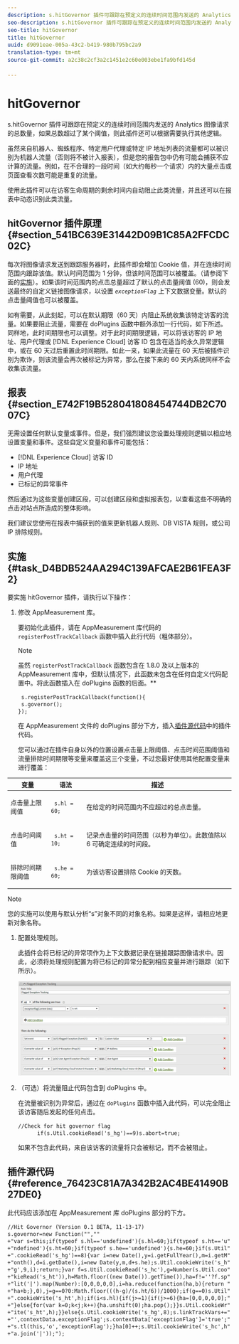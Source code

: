 ```yaml
---
description: s.hitGovernor 插件可跟踪在预定义的连续时间范围内发送的 Analytics 图像请求的总数量，如果总数超过了某个阈值，则此插件还可以根据需要执行其他逻辑。
seo-description: s.hitGovernor 插件可跟踪在预定义的连续时间范围内发送的 Analytics 图像请求的总数量，如果总数超过了某个阈值，则此插件还可以根据需要执行其他逻辑。
seo-title: hitGovernor
title: hitGovernor
uuid: d9091eae-005a-43c2-b419-980b795bc2a9
translation-type: tm+mt
source-git-commit: a2c38c2cf3a2c1451e2c60e003ebe1fa9bfd145d

---
```



# hitGovernor

s.hitGovernor 插件可跟踪在预定义的连续时间范围内发送的 Analytics 图像请求的总数量，如果总数超过了某个阈值，则此插件还可以根据需要执行其他逻辑。

虽然来自机器人、蜘蛛程序、特定用户代理或特定 IP 地址列表的流量都可以被识别为机器人流量（否则将不被计入报表），但是您的报告包中仍有可能会捕获不应计算的流量。例如，在不合理的一段时间（如大约每秒一个请求）内的大量点击或页面查看次数可能是重复的流量。

使用此插件可以在访客生命周期的剩余时间内自动阻止此类流量，并且还可以在报表中动态识别此类流量。

## hitGovernor 插件原理 {#section_541BC639E31442D09B1C85A2FFCDC02C}

每次将图像请求发送到跟踪服务器时，此插件即会增加 Cookie 值，并在连续时间范围内跟踪该值。默认时间范围为 1 分钟，但该时间范围可以被覆盖。（请参阅下面的[实施](../../../implement/js-implementation/plugins/hitgovernor.md#task_D4BDB524AA294C139AFCAE2B61FEA3F2)）。如果该时间范围内的点击总量超过了默认的点击量阈值 (60)，则会发送最终的自定义链接图像请求，以设置 *`exceptionFlag`* 上下文数据变量。默认的点击量阈值也可以被覆盖。

如有需要，从此刻起，可以在默认期限（60 天）内阻止系统收集该特定访客的流量。如果要阻止流量，需要在 doPlugins 函数中额外添加一行代码，如下所述。同样地，此时间期限也可以调整。对于此时间期限逻辑，可以将该访客的 IP 地址、用户代理或 [!DNL Experience Cloud] 访客 ID 包含在适当的永久异常逻辑中，或在 60 天过后重置此时间期限。如此一来，如果此流量在 60 天后被插件识别为欺诈，则该流量会再次被标记为异常，那么在接下来的 60 天内系统同样不会收集该流量。

## 报表 {#section_E742F19B528041808454744DB2C7007C}

无需设置任何默认变量或事件。但是，我们强烈建议您设置处理规则逻辑以相应地设置变量和事件。这些自定义变量和事件可能包括：

* [!DNL Experience Cloud] 访客 ID
* IP 地址
* 用户代理
* 已标记的异常事件

然后通过为这些变量创建区段，可以创建区段和虚拟报表包，以查看这些不明确的点击对站点所造成的整体影响。

我们建议您使用在报表中捕获到的值来更新机器人规则、DB VISTA 规则，或公司 IP 排除规则。

## 实施 {#task_D4BDB524AA294C139AFCAE2B61FEA3F2}

要实施 hitGovernor 插件，请执行以下操作：

1. 修改 AppMeasurement 库。

   要初始化此插件，请在 AppMeasurement 库代码的 `registerPostTrackCallback` 函数中插入此行代码（粗体部分）。

   >[!NOTE]
   >
   >虽然 `registerPostTrackCallback` 函数包含在 1.8.0 及以上版本的 AppMeasurement 库中，但默认情况下，此函数未包含在任何自定义代码配置中。将此函数插入在 doPlugins 函数的后面。**

   ```
    s.registerPostTrackCallback(function(){ 
    s.governor();
   }); 
   ```

   在 AppMeasurement 文件的 doPlugins 部分下方，插入[插件源代码](../../../implement/js-implementation/plugins/hitgovernor.md#reference_76423C81A7A342B2AC4BE41490B27DE0)中的插件代码。

   您可以通过在插件自身以外的位置设置点击量上限阈值、点击时间范围阈值和流量排除时间期限等变量来覆盖这三个变量，不过您最好使用其他配置变量来进行覆盖：

<table id="table_9959A40F5F0B40B39DB86E21D03E25FD"> 
 <thead> 
  <tr> 
   <th colname="col1" class="entry"> 变量 </th> 
   <th colname="col2" class="entry"> 语法 </th> 
   <th colname="col3" class="entry"> 描述 </th> 
  </tr> 
 </thead>
 <tbody> 
  <tr> 
   <td colname="col1"> <p>点击量上限阈值 </p> </td> 
   <td colname="col2"> <p> <code> s.hl = 60; </code> </p> </td> 
   <td colname="col3"> <p>在给定的时间范围内不应超过的总点击量。 </p> </td> 
  </tr> 
  <tr> 
   <td colname="col1"> <p>点击时间阈值 </p> </td> 
   <td colname="col2"> <p> <code> s.ht = 10; </code> </p> </td> 
   <td colname="col3"> <p>记录点击量的时间范围（以秒为单位）。此数值除以 6 可确定连续的时间段。 </p> </td> 
  </tr> 
  <tr> 
   <td colname="col1"> <p>排除时间期限阈值 </p> </td> 
   <td colname="col2"> <p> <code> s.he = 60; </code> </p> </td> 
   <td colname="col3"> <p>为该访客设置排除 Cookie 的天数。 </p> </td> 
  </tr> 
 </tbody> 
</table>

>[!NOTE]
>
>您的实施可以使用与默认分析“s”对象不同的对象名称。如果是这样，请相应地更新对象名称。

1. 配置处理规则。

   此插件会将已标记的异常项作为上下文数据记录在链接跟踪图像请求中。因此，必须将处理规则配置为将已标记的异常分配到相应变量并进行跟踪（如下所示）。

   ![](assets/hitgov-config.png)

1. （可选）将流量阻止代码包含到 doPlugins 中。

   在流量被识别为异常后，通过在 `doPlugins` 函数中插入此代码，可以完全阻止该访客随后发起的任何点击。

   ```
   //Check for hit governor flag 
         if(s.Util.cookieRead('s_hg')==9)s.abort=true;
   ```

   如果不包含此代码，来自该访客的流量将只会被标记，而不会被阻止。

## 插件源代码 {#reference_76423C81A7A342B2AC4BE41490B27DE0}

此代码应该添加在 AppMeasurement 库 doPlugins 部分的下方。

```
//Hit Governor (Version 0.1 BETA, 11-13-17) 
s.governor=new Function("","" 
+"var s=this;if(typeof s.hl=='undefined'){s.hl=60;}if(typeof s.ht=='u" 
+"ndefined'){s.ht=60;}if(typeof s.he=='undefined'){s.he=60;}if(s.Util" 
+".cookieRead('s_hg')==8){var i=new Date(),y=i.getFullYear(),m=i.getM" 
+"onth(),d=i.getDate(),i=new Date(y,m,d+s.he);s.Util.cookieWrite('s_h" 
+"g',9,i);return;}var f=s.Util.cookieRead('s_hc'),g=Number(s.Util.coo" 
+"kieRead('s_ht')),h=Math.floor((new Date()).getTime()),ha=f!=''?f.sp" 
+"lit('|').map(Number):[0,0,0,0,0],i=ha.reduce(function(ha,b){return " 
+"ha+b;},0),j=g==0?0:Math.floor(((h-g)/(s.ht/6))/1000);if(g==0)s.Util" 
+".cookieWrite('s_ht',h);if(i<s.hl){if(j>=1){if(j>=6){ha=[0,0,0,0,0];" 
+"}else{for(var k=0;k<j;k++){ha.unshift(0);ha.pop();}}s.Util.cookieWr" 
+"ite('s_ht',h);}}else{s.Util.cookieWrite('s_hg',8);s.linkTrackVars+=" 
+"',contextData.exceptionFlag';s.contextData['exceptionFlag']='true';" 
+"s.tl(this,'o','exceptionFlag');}ha[0]++;s.Util.cookieWrite('s_hc',h" 
+"a.join('|'));"); 
```

